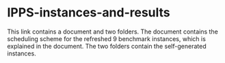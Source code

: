 # IPPS-instances-and-results
This link contains a document and two folders. 
The document contains the scheduling scheme for the refreshed 9 benchmark instances, which is explained in the document. 
The two folders contain the self-generated instances.
